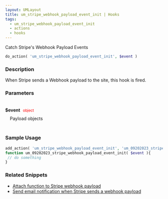 ```yaml
---
layout: UMLayout
title: um_stripe_webhook_payload_event_init | Hooks
tags: 
  - um_stripe_webhook_payload_event_init
  - actions
  - hooks
---
```

Catch Stripe's Webhook Payload Events
``` php
do_action( 'um_stripe_webhook_payload_event_init', $event )
```
<div class='hook-sep'></div>

### Description

When Stripe sends a Webhook payload to the site, this hook is fired.
<div class='hook-sep'></div>

### Parameters

<div style='padding: 20px 0px 10px;'>
<strong>$event</strong> <span style='color:red;font-size:12px;padding: 0px 5px 0px 5px' >object</span>
<div style="margin-left:10px;padding: 10px 5px">Payload objects</div>
</div>
<div class='hook-sep'></div>



### Sample Usage

``` php
add_action( 'um_stripe_webhook_payload_event_init', 'um_09202023_stripe_webhook_payload_event_init ', 10, 1 )
function um_09202023_stripe_webhook_payload_event_init( $event ){
 // do something
}
```
<div class='hook-sep'></div>



### Related Snippets

- [ Attach function to Stripe webhook payload](./developer/hooks/snippets/4099d848f325bd33ca9257e24669926f)
- [ Send email notification when Stripe sends a webhook payload](./developer/hooks/snippets/f5a3f57fd0295a79763683f875b9320f)


